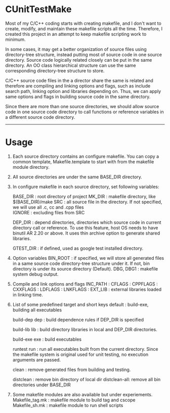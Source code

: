 CUnitTestMake
=============

Most of my C/C++ coding starts with creating makefile, and I don't want to
create, modify, and maintain these makefile scripts all the time. Therefore, I
created this project in an attempt to keep makefile scripting work to minimum.

In some cases, it may get a better organization of source files using
directory-tree structure, instead putting most of source code in one source
directory.  Source code logically related closely can be put in the same
directory.  An OO class hierarchical structure can use the same corresponding
directory-tree structure to store.

C/C++ source code files in the a director share the same is related and
therefore are compiling and linking options and flags, such as include search
path, linking option and libraries depending on.  Thus, we can apply same
options and flags in building source code in the same directory.

Since there are more than one source directories, we should allow source code in
one source code directory to call functions or reference variables in a
different source code directory.

--------------


Usage
==========================================

1) Each source directory contains an configure makefile.  You can copy a common
   template, Makefile.template to start with from the makefile module
   directory. 

2) All source directories are under the same BASE_DIR directory. 

3) In configure makefile in each source directory, set following variables:

      BASE_DIR  : root directory of project 
      MK_DIR    : makefile directory, like $(BASE_DIR)/make
      SRC       : all source file in the directory.  If not specified, we will 
                  use all .c, cc and .cpp files  
      IGNORE    : excluding files from SRC

      DEP_DIR   : depend directories, directories which source code in current
                  directory call or reference.  To use this feature, host OS
                  needs to have binutil AR 2.20 or above.  It uses thin
                  archive option to generate shared libraries.

      GTEST_DIR : if defined, used as google test installed directory.

4) Option variables
      BIN_ROOT  : if specified, we will store all generated files in a same
                  source code directory-tree structure under it.  If not, bin
                  directory is under its source directory (Default).
      DBG, DBG1 : makefile system debug output. 

5) Compile and link options and flags
      INC_PATH  :
      CFLAGS    :
      CPPFLAGS  :
      CXXFLAGS  :
      LDFLAGS   :
      LNKFLAGS  :
      EXT_LIB   : external libraries loaded in linking time.


4) List of some predefined target and short keys
   default      : build-exe, building all executables

   build-dep
   dep          : build dependence rules if DEP_DIR is specified
   
   build-lib
   lib          : build directory libraries in local and DEP_DIR directories.

   build-exe
   exe          : build executables

   runtest
   run          : run all executables built from the current directory. Since
                  the makefile system is original used for unit testing, no
                  execution arguments are passed. 

   clean        : remove generated files from building and testing.

   distclean    : remove bin directory of local dir
   distclean-all: remove all bin directories under BASE_DIR

5) Some makefile modules are also available but under experiements.
   Makefile_tag.mk  : makefile module to build tag and cscope
   Makefile_sh.mk   : makefile module to run shell scripts




